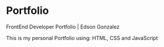 # Portfolio

FrontEnd Developer Portfolio | Edson Gonzalez

This is my personal Portfolio using:
HTML, CSS and JavaScript

